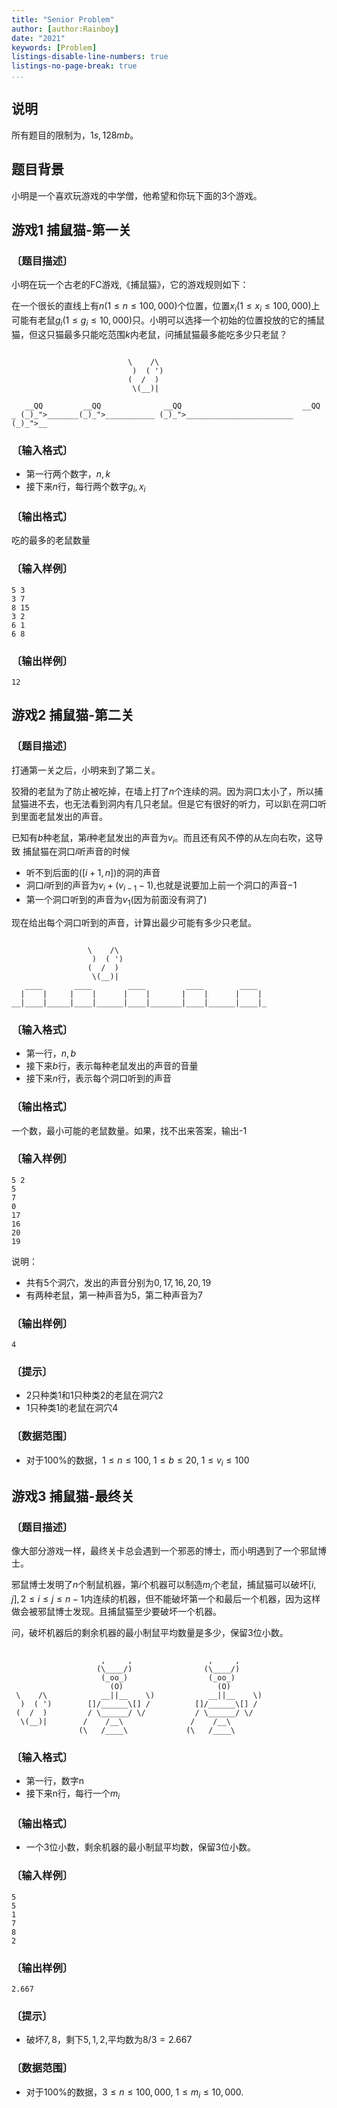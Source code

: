 ```yaml
---
title: "Senior Problem"
author: [author:Rainboy]
date: "2021"
keywords: [Problem]
listings-disable-line-numbers: true
listings-no-page-break: true
...
```

## 说明

所有题目的限制为，$1s,128mb$。

## 题目背景

小明是一个喜欢玩游戏的中学僧，他希望和你玩下面的3个游戏。

## 游戏1 捕鼠猫-第一关

### 〔题目描述〕

小明在玩一个古老的FC游戏,《捕鼠猫》，它的游戏规则如下：

在一个很长的直线上有$n(1 \leqslant n  \leqslant 100,000)$个位置，位置$x_i(1 \leqslant x_i  \leqslant 100,000)$上可能有老鼠$g_i(1 \leqslant g_i \leqslant 10,000)$只。小明可以选择一个初始的位置投放的它的捕鼠猫，但这只猫最多只能吃范围$k$内老鼠，问捕鼠猫最多能吃多少只老鼠？



```plaintext

                          \    /\
                           )  ( ')
                          (  /  )
                           \(__)|

   __QQ         __QQ              __QQ                           __QQ 
_ (_)_">_______(_)_">___________ (_)_">________________________ (_)_">__

```

### 〔输入格式〕

 - 第一行两个数字，$n,k$
 - 接下来$n$行，每行两个数字$g_i,x_i$

### 〔输出格式〕

吃的最多的老鼠数量

### 〔输入样例〕

```plaintext
5 3
3 7
8 15
3 2
6 1
6 8
```

### 〔输出样例〕

```plaintext
12
```

## 游戏2 捕鼠猫-第二关

### 〔题目描述〕

打通第一关之后，小明来到了第二关。

狡猾的老鼠为了防止被吃掉，在墙上打了$n$个连续的洞。因为洞口太小了，所以捕鼠猫进不去，也无法看到洞内有几只老鼠。但是它有很好的听力，可以趴在洞口听到里面老鼠发出的声音。

已知有$b$种老鼠，第$i$种老鼠发出的声音为$v_i$。而且还有风不停的从左向右吹，这导致 捕鼠猫在洞口$i$听声音的时候

 - 听不到后面的($[i+1,n]$)的洞的声音
 - 洞口$i$听到的声音为$v_i+(v_{i-1}-1)$,也就是说要加上前一个洞口的声音$-1$
 - 第一个洞口听到的声音为$v_1$(因为前面没有洞了)

现在给出每个洞口听到的声音，计算出最少可能有多少只老鼠。

```plaintext

                 \    /\
                  )  ( ')
                 (  /  )
                  \(__)|
   ____       ____        ____         ____        ____
  |    |     |    |      |    |       |    |      |    |
__|____|_____|____|______|____|_______|____|______|____|_
```

### 〔输入格式〕

 - 第一行，$n,b$
 - 接下来$b$行，表示每种老鼠发出的声音的音量
 - 接下来$n$行，表示每个洞口听到的声音

### 〔输出格式〕

一个数，最小可能的老鼠数量。如果，找不出来答案，输出-1

### 〔输入样例〕

```plaintext
5 2
5
7
0
17
16
20
19
```

说明：
 - 共有5个洞穴，发出的声音分别为$0,17,16,20,19$
 - 有两种老鼠，第一种声音为5，第二种声音为7

### 〔输出样例〕

```plaintext
4
```

### 〔提示〕

 - 2只种类1和1只种类2的老鼠在洞穴2
 - 1只种类1的老鼠在洞穴4

### 〔数据范围〕

 - 对于$100\%$的数据，$1 \leqslant n \leqslant 100$, $1 \leqslant b \leqslant 20$, $1 \leqslant v_i \leqslant 100$

## 游戏3 捕鼠猫-最终关

### 〔题目描述〕

像大部分游戏一样，最终关卡总会遇到一个邪恶的博士，而小明遇到了一个邪鼠博士。

邪鼠博士发明了$n$个制鼠机器，第$i$个机器可以制造$m_i$个老鼠，捕鼠猫可以破坏$[i,j],2 \leqslant i \leqslant j \leqslant n-1$内连续的机器，但不能破坏第一个和最后一个机器，因为这样做会被邪鼠博士发现。且捕鼠猫至少要破坏一个机器。

问，破坏机器后的剩余机器的最小制鼠平均数量是多少，保留3位小数。

```plaintext

                    ,     ,                 ,     ,        
                   (\____/)                (\____/)         
                    (_oo_)                  (_oo_)          
                      (O)                     (O)           
 \    /\            __||__    \)            __||__    \)    
  )  ( ')        []/______\[] /          []/______\[] /     
 (  /  )         / \______/ \/           / \______/ \/      
  \(__)|        /    /__\               /    /__\           
               (\   /____\             (\   /____\          
```

### 〔输入格式〕

 - 第一行，数字n
 - 接下来n行，每行一个$m_i$

### 〔输出格式〕

- 一个3位小数，剩余机器的最小制鼠平均数，保留3位小数。

### 〔输入样例〕

```plaintext
5
5
1
7
8
2
```

### 〔输出样例〕

```plaintext
2.667
```

### 〔提示〕

 - 破坏$7,8$，剩下$5,1,2$,平均数为$8 /3 = 2.667$

### 〔数据范围〕

 - 对于$100\%$的数据，$3 \leqslant n \leqslant 100,000$, $1 \leqslant m_i \leqslant 10,000$.
